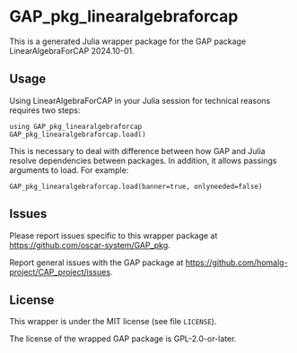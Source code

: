 # GAP_pkg_linearalgebraforcap

This is a generated Julia wrapper package for the GAP package LinearAlgebraForCAP 2024.10-01.

## Usage

Using LinearAlgebraForCAP in your Julia session for technical reasons requires two steps:

    using GAP_pkg_linearalgebraforcap
    GAP_pkg_linearalgebraforcap.load()

This is necessary to deal with difference between how GAP and Julia
resolve dependencies between packages. In addition, it allows passings
arguments to load. For example:

    GAP_pkg_linearalgebraforcap.load(banner=true, onlyneeded=false)

## Issues

Please report issues specific to this wrapper package at <https://github.com/oscar-system/GAP_pkg>.

Report general issues with the GAP package at <https://github.com/homalg-project/CAP_project/issues>.

## License

This wrapper is under the MIT license (see file `LICENSE`).

The license of the wrapped GAP package is GPL-2.0-or-later.
